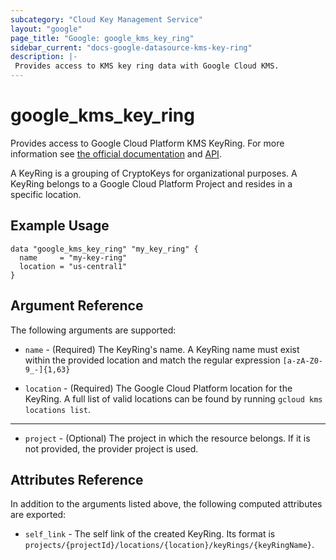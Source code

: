 ```yaml
---
subcategory: "Cloud Key Management Service"
layout: "google"
page_title: "Google: google_kms_key_ring"
sidebar_current: "docs-google-datasource-kms-key-ring"
description: |-
 Provides access to KMS key ring data with Google Cloud KMS.
---
```


# google\_kms\_key\_ring

Provides access to Google Cloud Platform KMS KeyRing. For more information see
[the official documentation](https://cloud.google.com/kms/docs/object-hierarchy#key_ring)
and
[API](https://cloud.google.com/kms/docs/reference/rest/v1/projects.locations.keyRings).

A KeyRing is a grouping of CryptoKeys for organizational purposes. A KeyRing belongs to a Google Cloud Platform Project
and resides in a specific location.

## Example Usage

```hcl
data "google_kms_key_ring" "my_key_ring" {
  name     = "my-key-ring"
  location = "us-central1"
}
```

## Argument Reference

The following arguments are supported:

* `name` - (Required) The KeyRing's name.
    A KeyRing name must exist within the provided location and match the regular expression `[a-zA-Z0-9_-]{1,63}`

* `location` - (Required) The Google Cloud Platform location for the KeyRing.
    A full list of valid locations can be found by running `gcloud kms locations list`.

- - -

* `project` - (Optional) The project in which the resource belongs. If it
    is not provided, the provider project is used.

## Attributes Reference

In addition to the arguments listed above, the following computed attributes are
exported:

* `self_link` - The self link of the created KeyRing. Its format is `projects/{projectId}/locations/{location}/keyRings/{keyRingName}`.
